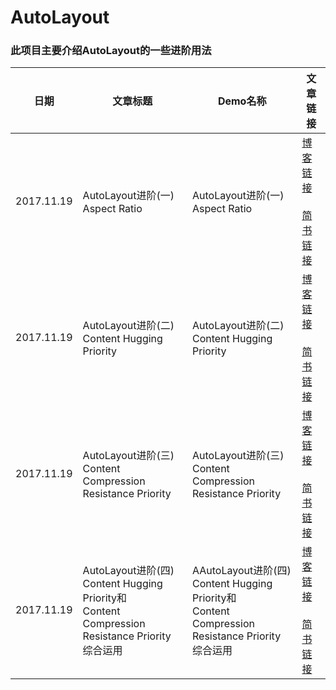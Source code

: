 # AutoLayout

###	此项目主要介绍AutoLayout的一些进阶用法

<table>
  <thead>
    <tr>
      <th>日期</th>
      <th>文章标题</th>
      <th>Demo名称</th>
      <th>文章链接</th>
    </tr>
  </thead>
  <tbody>
    <tr>
      <td>2017.11.19</td>
      <td>AutoLayout进阶(一)<br>Aspect Ratio</td>
      <td>AutoLayout进阶(一)<br>Aspect Ratio</td>
      <td><a href="http://it7090.com/2017/11/19/AutoLayout%E8%BF%9B%E9%98%B6(%E4%B8%80)Aspect-Ratio/">博客链接<br></a> <br> <a href="http://www.jianshu.com/p/b3fb77f95ec8">简书链接</a></td>
    </tr>
    <tr>
      <td>2017.11.19</td>
      <td>AutoLayout进阶(二)<br>Content Hugging Priority</td>
      <td>AutoLayout进阶(二)<br>Content Hugging Priority</td>
      <td><a href="http://it7090.com/2017/11/19/AutoLayout%E8%BF%9B%E9%98%B6(%E4%BA%8C)Content-Hugging-Priority/">博客链接<br></a> <br> <a href="http://www.jianshu.com/p/0d54661c6bdf">简书链接</a></td>
    </tr>
    <tr>
      <td>2017.11.19</td>
      <td>AutoLayout进阶(三)<br>Content Compression Resistance Priority</td>
      <td>AutoLayout进阶(三)<br>Content Compression Resistance Priority</td>
      <td> <a href="http://it7090.com/2017/11/20/AutoLayout%E8%BF%9B%E9%98%B6(%E4%B8%89)Content-Compression-Resistance-Priority/">博客链接<br></a> <br> <a href="http://www.jianshu.com/p/66c803280c15">简书链接</a></td>
    </tr>
    <tr>
      <td>2017.11.19</td>
      <td>AutoLayout进阶(四)<br>Content Hugging Priority和<br>Content Compression Resistance Priority<br>综合运用</td>
      <td>AAutoLayout进阶(四)<br>Content Hugging Priority和<br>Content Compression Resistance Priority<br>综合运用</td>
      <td> <a href="http://it7090.com/2017/11/20/AutoLayout%E8%BF%9B%E9%98%B6(%E5%9B%9B)Content-Hugging-Priority%E5%92%8CContent-Compression-Resistance-Priority%E7%BB%BC%E5%90%88%E8%BF%90%E7%94%A8/">博客链接<br></a> <br> <a href="http://www.jianshu.com/p/d1258a9dec11">简书链接</a></td>
    </tr>
      </tbody>
</table>